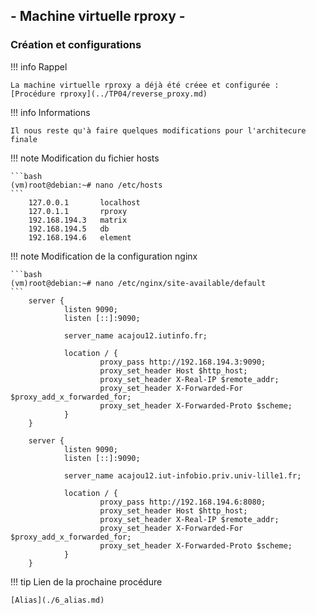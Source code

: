 ## - Machine virtuelle rproxy -

### Création et configurations

!!! info Rappel

    La machine virtuelle rproxy a déjà été créee et configurée : [Procédure rproxy](../TP04/reverse_proxy.md)


!!! info Informations

    Il nous reste qu'à faire quelques modifications pour l'architecure finale

!!! note Modification du fichier hosts 

    ```bash
    (vm)root@debian:~# nano /etc/hosts 
    ```                         
        127.0.0.1       localhost
        127.0.1.1       rproxy
        192.168.194.3   matrix
        192.168.194.5   db
        192.168.194.6   element

!!! note Modification de la configuration nginx

    ```bash
    (vm)root@debian:~# nano /etc/nginx/site-available/default
    ```                                                                     
        server {
                listen 9090;
                listen [::]:9090;

                server_name acajou12.iutinfo.fr;

                location / {
                        proxy_pass http://192.168.194.3:9090;
                        proxy_set_header Host $http_host;
                        proxy_set_header X-Real-IP $remote_addr;
                        proxy_set_header X-Forwarded-For $proxy_add_x_forwarded_for;
                        proxy_set_header X-Forwarded-Proto $scheme;
                }
        }

        server {
                listen 9090;
                listen [::]:9090;

                server_name acajou12.iut-infobio.priv.univ-lille1.fr;

                location / {
                        proxy_pass http://192.168.194.6:8080;
                        proxy_set_header Host $http_host;
                        proxy_set_header X-Real-IP $remote_addr;
                        proxy_set_header X-Forwarded-For $proxy_add_x_forwarded_for;
                        proxy_set_header X-Forwarded-Proto $scheme;
                }
        }




!!! tip Lien de la prochaine procédure

    [Alias](./6_alias.md)